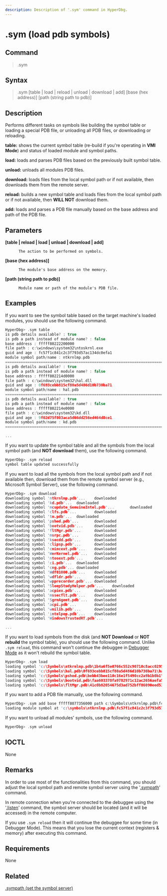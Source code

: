 ```yaml
---
description: Description of '.sym' command in HyperDbg.
---
```


# .sym \(load pdb symbols\)

## Command

> .sym

## Syntax

> .sym \[table \| load \| reload \| unload \| download \| add\] \[base \(hex address\)\] \[path \(string path to pdb\)\]

## Description

Performs different tasks on symbols like building the symbol table or loading a special PDB file, or unloading all PDB files, or downloading or reloading.

**table:** shows the current symbol table \(re-build if you're operating in **VMI Mode**\) and status of loaded module and symbol paths.

**load:** loads and parses PDB files based on the previously built symbol table.

**unload:** unloads all modules PDB files.

**download:** loads files from the local symbol path or if not available, then downloads them from the remote server.

**reload:** builds a new symbol table and loads files from the local symbol path or if not available, then **WILL NOT** download them.

**add:** loads and parses a PDB file manually based on the base address and path of the PDB file.

## Parameters

**\[table \| reload \| load \| unload \| download \| add\]**

```text
      The action to be performed on symbols.
```

**\[base \(hex address\)\]**

```text
      The module's base address on the memory.
```

**\[path \(string path to pdb\)\]**

```text
      Module name or path of the module's PDB file.
```

## Examples

If you want to see the symbol table based on the target machine's loaded modules, you should use the following command.

```c
HyperDbg> .sym table
is pdb details available? : true
is pdb a path instead of module name? : false
base address : fffff80222200000
file path : c:\windows\system32\ntoskrnl.exe
guid and age : fc57f1c841c2c3f793d57ac134dc0efa1
module symbol path/name : ntkrnlmp.pdb
========================================================================
is pdb details available? : true
is pdb a path instead of module name? : false
base address : fffff802214d0000
file path : c:\windows\system32\hal.dll
guid and age : 0f693cebb815cf80a5d486d10b730ba71
module symbol path/name : hal.pdb
========================================================================
is pdb details available? : true
is pdb a path instead of module name? : false
base address : fffff802214e0000
file path : c:\windows\system32\kd.dll
guid and age : 9f02d75f803aca5d66dd256ed464d8ce1
module symbol path/name : kd.pdb
========================================================================

...
```

If you want to update the symbol table and all the symbols from the local symbol path \(and **NOT download** them\), use the following command.

```c
HyperDbg> .sym reload
symbol table updated successfully
```

If you want to load all the symbols from the local symbol path and if not available then, download them from the remote symbol server \(e.g., Microsoft Symbol Server\), use the following command.

```c
HyperDbg> .sym download
downloading symbol 'ntkrnlmp.pdb'...    downloaded
downloading symbol 'kd.pdb'...  downloaded
downloading symbol 'mcupdate_GenuineIntel.pdb'...       downloaded
downloading symbol 'clfs.pdb'...        downloaded
downloading symbol 'tm.pdb'...  downloaded
downloading symbol 'pshed.pdb'...       downloaded
downloading symbol 'bootvid.pdb'...     downloaded
downloading symbol 'fltMgr.pdb'...      downloaded
downloading symbol 'msrpc.pdb'...       downloaded
downloading symbol 'ksecdd.pdb'...      downloaded
downloading symbol 'clipsp.pdb'...      downloaded
downloading symbol 'cmimcext.pdb'...    downloaded
downloading symbol 'WerKernel.pdb'...   downloaded
downloading symbol 'ntosext.pdb'...     downloaded
downloading symbol 'ci.pdb'...  downloaded
downloading symbol 'cng.pdb'... downloaded
downloading symbol 'Wdf01000.pdb'...    downloaded
downloading symbol 'wdfldr.pdb'...      downloaded
downloading symbol 'wpprecorder.pdb'... downloaded
downloading symbol 'SleepStudyHelper.pdb'...    downloaded
downloading symbol 'acpiex.pdb'...      downloaded
downloading symbol 'mssecflt.pdb'...    downloaded
downloading symbol 'SgrmAgent.pdb'...   downloaded
downloading symbol 'acpi.pdb'...        downloaded
downloading symbol 'wmilib.pdb'...      downloaded
downloading symbol 'intelpep.pdb'...    downloaded
downloading symbol 'WindowsTrustedRT.pdb'...

...
```

If you want to load symbols from the disk \(and **NOT Download** or **NOT rebuild** the symbol table\), you should use the following command. Unlike `.sym reload`, this command won't continue the debuggee in [Debugger Mode](https://docs.hyperdbg.org/using-hyperdbg/prerequisites/operation-modes#debugger-mode) as it won't rebuild the symbol table.

```c
HyperDbg> .sym load
loading symbol 'c:\Symbols\ntkrnlmp.pdb\1b4a6f5e0766c552c90710c8acc0295c1\ntkrnlmp.pdb'...      loaded
loading symbol 'c:\Symbols\hal.pdb\0f693cebb815cf80a5d486d10b730ba71\hal.pdb'...        loaded
loading symbol 'c:\Symbols\pshed.pdb\bebb43bee110c16e1f5490cc2a9b1b0b1\pshed.pdb'...    loaded
loading symbol 'c:\Symbols\bootvid.pdb\faa603378fa9782971c12ac2656aefa51\bootvid.pdb'...        loaded
loading symbol 'c:\Symbols\fltMgr.pdb\41c0b82054675d3ad752bff86090eed51\fltMgr.pdb'...  loaded
```

If you want to add a PDB file manually, use the following command.

```c
HyperDbg> .sym add base fffff8077356000 path c:\Symbols\ntkrnlmp.pdb\fc57f1c841c2c3f793d57ac134dc0efa1\ntkrnlmp.pdb
loading module symbol at 'c:\symbols\ntkrnlmp.pdb\fc57f1c841c2c3f793d57ac134dc0efa1\ntkrnlmp.pdb'
```

If you want to unload all modules' symbols, use the following command.

```c
HyperDbg> .sym unload
```

## IOCTL

None

## **Remarks**

In order to use most of the functionalities from this command, you should adjust the local symbol path and remote symbol server using the '[.sympath](https://docs.hyperdbg.org/commands/meta-commands/.sympath)' command.

In remote connection when you're connected to the debuggee using the '[.listen](https://docs.hyperdbg.org/commands/meta-commands/.listen)' command, the symbol server should be located \(and it will be accessed\) in the remote computer.

If you use `.sym reload` then it will continue the debuggee for some time \(in Debugger Mode\). This means that you lose the current context \(registers & memory\) after executing this command.

## Requirements

None

## Related

[.sympath \(set the symbol server\)](https://docs.hyperdbg.org/commands/meta-commands/.sympath)

